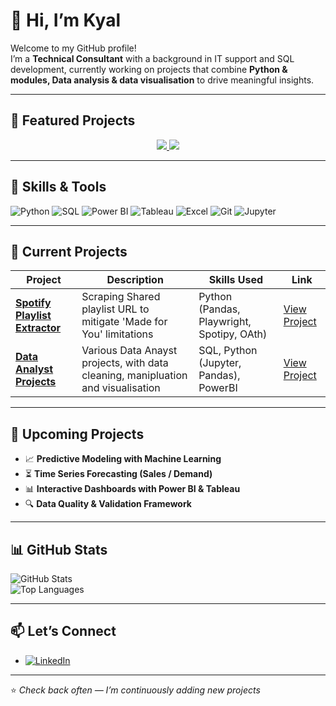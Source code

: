 # 👋 Hi, I’m Kyal

Welcome to my GitHub profile!  
I’m a **Technical Consultant** with a background in IT support and SQL development, currently working on projects that combine **Python & modules, Data analysis & data visualisation** to drive meaningful insights.  

---

## 📌 Featured Projects

<p align="center">
  <a href="https://github.com/Griff-Kyal/Spotify_Playlist-Extractor">
    <img src="https://github-readme-stats.vercel.app/api/pin/?username=Griff-Kyal&repo=Spotify_Playlist-Extractor&theme=default" />
  </a>
  <a href="https://github.com/Griff-Kyal/Data-Analyst_Projects">
    <img src="https://github-readme-stats.vercel.app/api/pin/?username=Griff-Kyal&repo=Data-Analyst_Projects&theme=default" />
  </a>
</p>

---

## 🔧 Skills & Tools

![Python](https://img.shields.io/badge/-Python-3776AB?logo=python&logoColor=white&style=flat)
![SQL](https://img.shields.io/badge/-SQL-4479A1?logo=postgresql&logoColor=white&style=flat)
![Power BI](https://img.shields.io/badge/-PowerBI-F2C811?logo=powerbi&logoColor=black&style=flat)
![Tableau](https://img.shields.io/badge/-Tableau-E97627?logo=tableau&logoColor=white&style=flat)
![Excel](https://img.shields.io/badge/-Excel-217346?logo=microsoftexcel&logoColor=white&style=flat)
![Git](https://img.shields.io/badge/-Git-F05032?logo=git&logoColor=white&style=flat)
![Jupyter](https://img.shields.io/badge/-Jupyter-F37626?logo=jupyter&logoColor=white&style=flat)

---

## 🚀 Current Projects

| Project | Description | Skills Used | Link |
|---------|-------------|-------------|------|
| **[Spotify Playlist Extractor](https://github.com/Griff-Kyal/Spotify_Playlist-Extractor)** | Scraping Shared playlist URL to mitigate 'Made for You' limitations | Python (Pandas, Playwright, Spotipy, OAth) | [View Project](https://github.com/Griff-Kyal/Spotify_Playlist-Extractor) |
| **[Data Analyst Projects](https://github.com/Griff-Kyal/Data-Analyst_Projects)** | Various Data Anayst projects, with data cleaning, manipluation and visualisation | SQL, Python (Jupyter, Pandas), PowerBI | [View Project](https://github.com/Griff-Kyal/Data-Analyst_Projects) |

---

## 📌 Upcoming Projects

- 📈 **Predictive Modeling with Machine Learning**  
- ⏳ **Time Series Forecasting (Sales / Demand)**  
- 📊 **Interactive Dashboards with Power BI & Tableau**  
- 🔍 **Data Quality & Validation Framework**  

---

## 📊 GitHub Stats

![GitHub Stats](https://github-readme-stats.vercel.app/api?username=Griff-Kyal&show_icons=true&theme=default)  
![Top Languages](https://github-readme-stats.vercel.app/api/top-langs/?username=Griff-Kyal&layout=compact)  

---

## 📫 Let’s Connect

- [![LinkedIn](https://img.shields.io/badge/LinkedIn-blue?logo=linkedin&logoColor=white)](www.linkedin.com/in/kyal-griffiths)    

---

⭐ *Check back often — I’m continuously adding new projects*  
